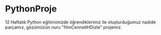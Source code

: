 # PythonProje
12 Haftalık Python eğitimimizde öğrendiklerimiz ile oluşturduğumuz nadide parçamız, gözümüzün nuru "filmCennetiHDizle" projemiz.

